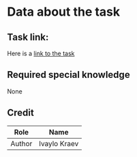 # Data about the task

## Task link:
Here is a [link to the task](https://arena.olimpiici.com/api/public/problems/2237/pdf)

## Required special knowledge

None

## Credit

| Role   | Name         |
|--------|--------------|
| Author | Ivaylo Kraev |